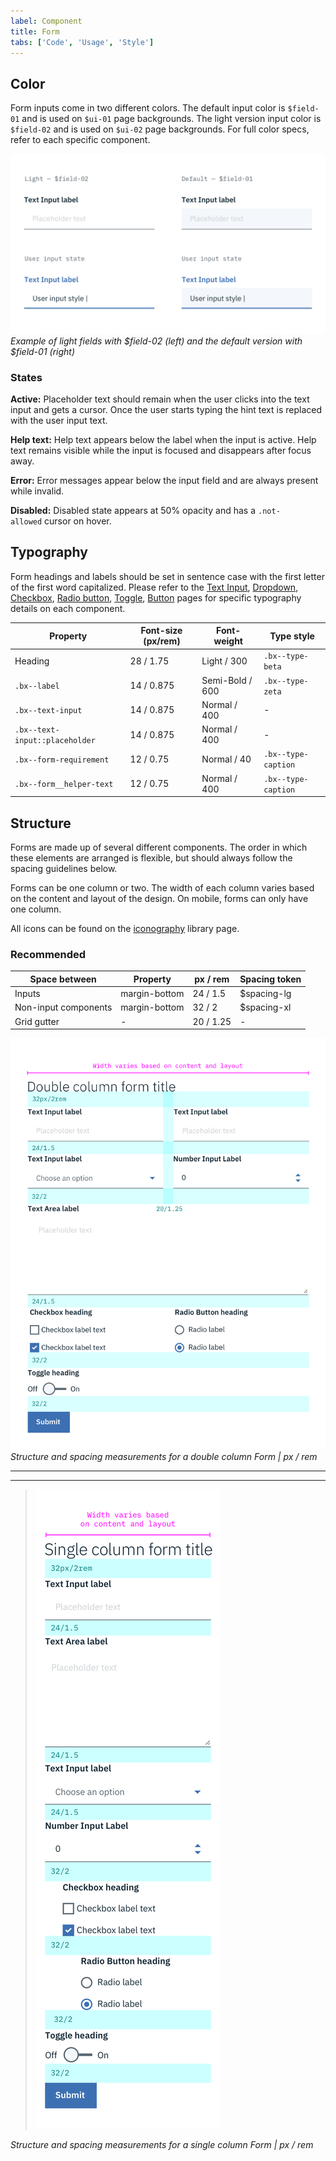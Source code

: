 ```yaml
---
label: Component
title: Form
tabs: ['Code', 'Usage', 'Style']
---
```


## Color

Form inputs come in two different colors. The default input color is `$field-01` and is used on `$ui-01` page backgrounds. The light version input color is `$field-02` and is used on `$ui-02` page backgrounds. For full color specs, refer to each specific component.

![Example of form fields in the two colors](images/form-style-3.png)
_Example of light fields with $field-02 (left) and the default version with $field-01 (right)_

### States

**Active:** Placeholder text should remain when the user clicks into the text input and gets a cursor. Once the user starts typing the hint text is replaced with the user input text.

**Help text:** Help text appears below the label when the input is active. Help text remains visible while the input is focused and disappears after focus away.

**Error:** Error messages appear below the input field and are always present while invalid.

**Disabled:** Disabled state appears at 50% opacity and has a `.not-allowed` cursor on hover.

## Typography

Form headings and labels should be set in sentence case with the first letter of the first word capitalized. Please refer to the [Text Input](/components/text-input), [Dropdown](/components/dropdown), [Checkbox](/components/checkbox), [Radio button](/components/radio-button), [Toggle](/component/toggle), [Button](/component/button) pages for specific typography details on each component.

| Property                       | Font-size (px/rem) | Font-weight     | Type style          |
| ------------------------------ | ------------------ | --------------- | ------------------- |
| Heading                        | 28 / 1.75          | Light / 300     | `.bx--type-beta`    |
| `.bx--label`                   | 14 / 0.875         | Semi-Bold / 600 | `.bx--type-zeta`    |
| `.bx--text-input`              | 14 / 0.875         | Normal / 400    | -                   |
| `.bx--text-input::placeholder` | 14 / 0.875         | Normal / 400    | -                   |
| `.bx--form-requirement`        | 12 / 0.75          | Normal / 40     | `.bx--type-caption` |
| `.bx--form__helper-text`       | 12 / 0.75          | Normal / 400    | `.bx--type-caption` |

## Structure

Forms are made up of several different components. The order in which these elements are arranged is flexible, but should always follow the spacing guidelines below.

Forms can be one column or two. The width of each column varies based on the content and layout of the design. On mobile, forms can only have one column.

All icons can be found on the [iconography](/guidelines/iconography/library) library page.

### Recommended

| Space between        | Property      | px / rem  | Spacing token |
| -------------------- | ------------- | --------- | ------------- |
| Inputs               | margin-bottom | 24 / 1.5  | $spacing-lg   |
| Non-input components | margin-bottom | 32 / 2    | $spacing-xl   |
| Grid gutter          | -             | 20 / 1.25 | -             |

![Structure and spacing measurements for a double column form ](images/form-style-2.png)
_Structure and spacing measurements for a double column Form | px / rem_

---

---

> ![Structure and spacing measurements for a single column form](images/form-style-1.png)

_Structure and spacing measurements for a single column Form | px / rem_
